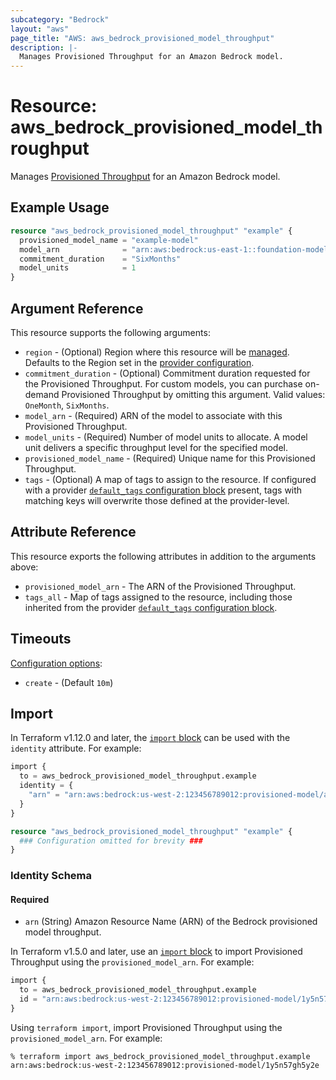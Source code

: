 ```yaml
---
subcategory: "Bedrock"
layout: "aws"
page_title: "AWS: aws_bedrock_provisioned_model_throughput"
description: |-
  Manages Provisioned Throughput for an Amazon Bedrock model.
---
```


# Resource: aws_bedrock_provisioned_model_throughput

Manages [Provisioned Throughput](https://docs.aws.amazon.com/bedrock/latest/userguide/prov-throughput.html) for an Amazon Bedrock model.

## Example Usage

```terraform
resource "aws_bedrock_provisioned_model_throughput" "example" {
  provisioned_model_name = "example-model"
  model_arn              = "arn:aws:bedrock:us-east-1::foundation-model/anthropic.claude-v2"
  commitment_duration    = "SixMonths"
  model_units            = 1
}
```

## Argument Reference

This resource supports the following arguments:

* `region` - (Optional) Region where this resource will be [managed](https://docs.aws.amazon.com/general/latest/gr/rande.html#regional-endpoints). Defaults to the Region set in the [provider configuration](https://registry.terraform.io/providers/hashicorp/aws/latest/docs#aws-configuration-reference).
* `commitment_duration` - (Optional) Commitment duration requested for the Provisioned Throughput. For custom models, you can purchase on-demand Provisioned Throughput by omitting this argument. Valid values: `OneMonth`, `SixMonths`.
* `model_arn` - (Required) ARN of the model to associate with this Provisioned Throughput.
* `model_units` - (Required) Number of model units to allocate. A model unit delivers a specific throughput level for the specified model.
* `provisioned_model_name` - (Required) Unique name for this Provisioned Throughput.
* `tags` - (Optional) A map of tags to assign to the resource. If configured with a provider [`default_tags` configuration block](https://registry.terraform.io/providers/hashicorp/aws/latest/docs#default_tags-configuration-block) present, tags with matching keys will overwrite those defined at the provider-level.

## Attribute Reference

This resource exports the following attributes in addition to the arguments above:

* `provisioned_model_arn` - The ARN of the Provisioned Throughput.
* `tags_all` - Map of tags assigned to the resource, including those inherited from the provider [`default_tags` configuration block](https://registry.terraform.io/providers/hashicorp/aws/latest/docs#default_tags-configuration-block).

## Timeouts

[Configuration options](https://developer.hashicorp.com/terraform/language/resources/syntax#operation-timeouts):

* `create` - (Default `10m`)

## Import

In Terraform v1.12.0 and later, the [`import` block](https://developer.hashicorp.com/terraform/language/import) can be used with the `identity` attribute. For example:

```terraform
import {
  to = aws_bedrock_provisioned_model_throughput.example
  identity = {
    "arn" = "arn:aws:bedrock:us-west-2:123456789012:provisioned-model/a1b2c3d4567890ab"
  }
}

resource "aws_bedrock_provisioned_model_throughput" "example" {
  ### Configuration omitted for brevity ###
}
```

### Identity Schema

#### Required

- `arn` (String) Amazon Resource Name (ARN) of the Bedrock provisioned model throughput.

In Terraform v1.5.0 and later, use an [`import` block](https://developer.hashicorp.com/terraform/language/import) to import Provisioned Throughput using the `provisioned_model_arn`. For example:

```terraform
import {
  to = aws_bedrock_provisioned_model_throughput.example
  id = "arn:aws:bedrock:us-west-2:123456789012:provisioned-model/1y5n57gh5y2e"
}
```

Using `terraform import`, import Provisioned Throughput using the `provisioned_model_arn`. For example:

```console
% terraform import aws_bedrock_provisioned_model_throughput.example arn:aws:bedrock:us-west-2:123456789012:provisioned-model/1y5n57gh5y2e
```

